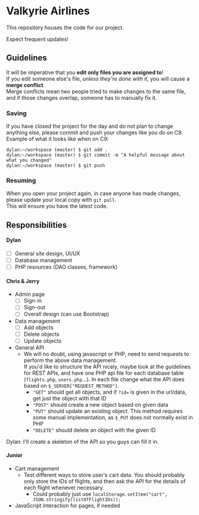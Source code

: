 # Valkyrie Airlines
This repository houses the code for our project.

Expect frequent updates!<br>

## Guidelines
It will be imperative that you **edit only files you are assigned to**!<br>
If you edit someone else's file, _unless they're done with it_, you will cause a **merge conflict**.<br>
Merge conflicts mean two people tried to make changes to the same file, and if those changes overlap, someone has to manually fix it.

### Saving
If you have closed the project for the day and do not plan to change anything else, please commit and push your changes like you do on C9.<br>
Example of what it looks like when on C9:
```console
dylan:~/workspace (master) $ git add .
dylan:~/workspace (master) $ git commit -m "A helpful message about what you changed"
dylan:~/workspace (master) $ git push
```

### Resuming
When you open your project again, in case anyone has made changes, please update your local copy with `git pull`.<br>
This will ensure you have the latest code.

## Responsibilities
#### Dylan
- [ ] General site design, UI/UX
- [ ] Database management
- [ ] PHP resources (DAO classes, framework)

#### Chris & Jerry
- Admin page
  - [ ] Sign-in
  - [ ] Sign-out
  - [ ] Overall design (can use Bootstrap)
- Data management
  - [ ] Add objects
  - [ ] Delete objects
  - [ ] Update objects
- General API
  - We will no doubt, using javascript or PHP, need to send requests to perform the above data management.<br>
  If you'd like to structure the API nicely, maybe look at the guidelines for REST APIs, and have one PHP api file for
  each database table (`flights.php`, `users.php`...). In each file change what the API does based on
  `$_SERVER["REQUEST_METHOD"]`.
    - `"GET"` should get all objects, and if `?id=` is given in the url/data, get just the object with that ID
    - `"POST"` should create a new object based on given data
    - `"PUT"` should update an existing object. This method requires some manual implementation, as `$_PUT` does not normally exist in PHP
    - `"DELETE"` should delete an object with the given ID

Dylan: I'll create a skeleton of the API so you guys can fill it in.

#### Junior
- Cart management
  - Test different ways to store user's cart data. You should probably only store the IDs of flights, and then ask the API for the details of each flight whenever necessary.
    - Could probably just use `localStorage.setItem("cart", JSON.stringify(listOfFlightIDs));`
- JavaScript interaction for pages, if needed